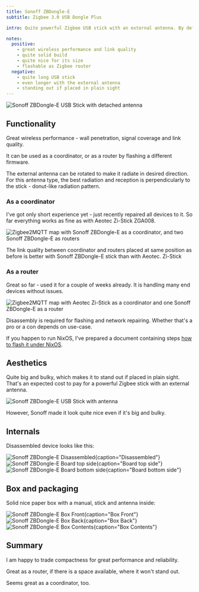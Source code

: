 ```yaml
---
title: Sonoff ZBDongle-E
subtitle: Zigbee 3.0 USB Dongle Plus

intro: Quite powerful Zigbee USB stick with an external antenna. By default a coordinator. Can be flashed as a router.

notes:
  positive:
    - great wireless performance and link quality
    - quite solid build
    - quite nice for its size
    - flashable as Zigbee router
  negative:
    - quite long USB stick
    - even longer with the external antenna
    - standing out if placed in plain sight 
---
```


![Sonoff ZBDongle-E USB Stick with detached antenna](images/stick-with-detached-antenna.jpg)

## Functionality

Great wireless performance - wall penetration, signal coverage and link quality.

It can be used as a coordinator, or as a router by flashing a different firmware.

The external antenna can be rotated to make it radiate in desired direction. For this antenna type, the best radiation and reception is perpendicularly to the stick - donut-like radiation pattern. 

### As a coordinator

I've got only short experience yet - just recently repaired all devices to it. So far everything works as fine as with Aeotec Zi-Stick ZGA008.

![Zigbee2MQTT map with Sonoff ZBDongle-E as a coordinator, and two Sonoff ZBDongle-E as routers](images/zigbee2mqtt-map-with-sonoff-zbdongle-e-as-coordinator-and-two-sonoff-zbdongle-e-as-router.png)

The link quality between coordinator and routers placed at same position as before is better with Sonoff ZBDongle-E stick than with Aeotec. Zi-Stick

### As a router

Great so far - used it for a couple of weeks already. It is handling many end devices without issues.

![Zigbee2MQTT map with Aeotec Zi-Stick as a coordinator and one Sonoff ZBDongle-E as a router](images/zigbee2mqtt-map-with-zi-stick-as-coordinator-and-sonoff-zbdongle-e-as-router.png)

Disassembly is required for flashing and network repairing. Whether that's a pro or a con depends on use-case.

If you happen to run NixOS, I've prepared a document containing steps [how to flash it under NixOS](/how-to/flash-sonoff-zbdongle-e-as-router-under-nixos).

## Aesthetics

Quite big and bulky, which makes it to stand out if placed in plain sight. That's an expected cost to pay for a powerful Zigbee stick with an external antenna.

![Sonoff ZBDongle-E USB Stick with antenna](images/stick-with-antenna.jpg)

However, Sonoff made it look quite nice even if it's big and bulky.

## Internals

Disassembled device looks like this:

<div class="gallery">

![Sonoff ZBDongle-E Disassembled](images/stick-disassembled.jpg){caption="Disassembled"}
![Sonoff ZBDongle-E Board top side](images/stick-disassembled-board-top.jpg){caption="Board top side"}
![Sonoff ZBDongle-E Board bottom side](images/stick-disassembled-board-bottom.jpg){caption="Board bottom side"}

</div>

## Box and packaging

Solid nice paper box with a manual, stick and antenna inside:

<div class="gallery">

![Sonoff ZBDongle-E Box Front](images/box-front.jpg){caption="Box Front"}
![Sonoff ZBDongle-E Box Back](images/box-back.jpg){caption="Box Back"}
![Sonoff ZBDongle-E Box Contents](images/box-contents.jpg){caption="Box Contents"}

</div>

## Summary

I am happy to trade compactness for great performance and reliability.

Great as a router, if there is a space available, where it won't stand out.

Seems great as a coordinator, too.
